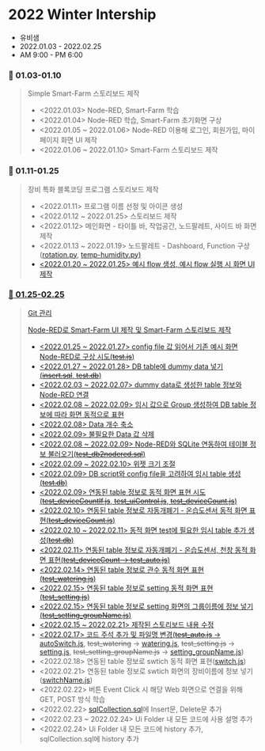 # 2022 Winter Intership

- 유비샘   
- 2022.01.03 - 2022.02.25   
- AM 9:00 - PM 6:00

### :file_folder: 01.03-01.10
> Simple Smart-Farm 스토리보드 제작
> - <2022.01.03> Node-RED, Smart-Farm 학습
> - <2022.01.04> Node-RED 학습, Smart-Farm 초기화면 구상
> - <2022.01.05 ~ 2022.01.06> Node-RED 이용해 로그인, 회원가입, 마이페이지 화면 UI 제작
> - <2022.01.06 ~ 2022.01.10> Smart-Farm 스토리보드 제작

### :file_folder: 01.11-01.25
> 장비 특화 블록코딩 프로그램 스토리보드 제작
> - <2022.01.11> 프로그램 이름 선정 및 아이콘 생성
> - <2022.01.12 ~ 2022.01.25> 스토리보드 제작
> - <2022.01.12> 메인화면 - 타이틀 바, 작업공간, 노드팔레트, 사이드 바 화면 제작
> - <2022.01.13 ~ 2022.01.19> 노드팔레트 - Dashboard, Function 구상(<a href='https://github.com/ssufunny/Internship-2022Winter/blob/main/01.11-01.25/rotation.py'>rotation.py</a>, <a href='https://github.com/ssufunny/Internship-2022Winter/blob/main/01.11-01.25/temp-humidity.py'>temp-humidity.py)
> - <2022.01.20 ~ 2022.01.25> 예시 flow 생성, 예시 flow 실행 시 화면 UI 제작

### :file_folder: 01.25-02.25
> Git 관리
>
> Node-RED로 Smart-Farm UI 제작 및 Smart-Farm 스토리보드 제작
> - <2022.01.25 ~ 2022.01.27> config file 값 읽어서 기존 예시 화면 Node-RED로 구상 시도(~~test.js~~)
> - <2022.01.27 ~ 2022.01.28> DB table에 dummy data 넣기(~~insert.sql~~, ~~test.db~~)
> - <2022.02.03 ~ 2022.02.07> dummy data로 생성한 table 정보와 Node-RED 연결
> - <2022.02.08 ~ 2022.02.09> 임시 값으로 Group 생성하여 DB table 정보에 따라 화면 동적으로 표현
> - <2022.02.08> Data 개수 축소
> - <2022.02.09> 불필요한 Data 값 삭제
> - <2022.02.08 ~ 2022.02.09> Node-RED와 SQLite 연동하여 테이블 정보 불러오기(~~test_db2nodered.sql~~)
> - <2022.02.09 ~ 2022.02.10> 위젯 크기 조절
> - <2022.02.09> DB script와 config file을 고려하여 임시 table 생성(~~test.db~~)
> - <2022.02.09> 연동된 table 정보로 동적 화면 표현 시도(~~test_deviceCountIf.js~~, ~~test_uiControl.js~~, ~~test_deviceCount.js~~)
> - <2022.02.10> 연동된 table 정보로 자동개폐기 - 온습도센서 동적 화면 표현(~~test_deviceCount.js~~)
> - <2022.02.10 ~ 2022.02.11> 동적 화면 test에 필요한 임시 table 추가 생성(~~test.db~~)
> - <2022.02.11> 연동된 table 정보로 자동개폐기 - 온습도센서, 천창 동적 화면 표현(~~test_deviceCount -> test_auto.js~~)
> - <2022.02.14> 연동된 table 정보로 관수 동적 화면 표현(~~test_watering.js~~)
> - <2022.02.15> 연동된 table 정보로 setting 동적 화면 표현(~~test_setting.js~~)
> - <2022.02.15> 연동된 table 정보로 setting 화면의 그룹이름에 정보 넣기(~~test_setting_groupName.js~~)
> - <2022.02.15 ~ 2022.02.21> 제작된 스토리보드 내용 수정
> - <2022.02.17> 코드 주석 추가 및 파일명 변경(~~test_auto.js~~ -> <a href='https://github.com/ssufunny/Internship-2022Winter/blob/main/01.25-02.25/Ui/autoSwitch.js'>autoSwitch.js</a>, ~~test_watering~~ -> <a href='https://github.com/ssufunny/Internship-2022Winter/blob/main/01.25-02.25/Ui/watering.js'>watering.js</a>, ~~test_setting.js~~ -> <a href='https://github.com/ssufunny/Internship-2022Winter/blob/main/01.25-02.25/Ui/setting.js'>setting.js</a>, ~~test_setting_groupName.js~~ -> <a href='https://github.com/ssufunny/Internship-2022Winter/blob/main/01.25-02.25/Ui/setting_groupName.js'>setting_groupName.js</a>)
> - <2022.02.18> 연동된 table 정보로 swtich 동적 화면 표현(<a href='https://github.com/ssufunny/Internship-2022Winter/blob/main/01.25-02.25/Ui/switch.js'>switch.js</a>)
> - <2022.02.21> 연동된 table 정보로 swtich 화면의 장비이름에 정보 넣기(<a href='https://github.com/ssufunny/Internship-2022Winter/blob/main/01.25-02.25/Ui/switchName.js'>switchName.js</a>)
> - <2022.02.22> 버튼 Event Click 시 해당 Web 화면으로 연결을 위해 GET, POST 방식 학습
> - <2022.02.22> <a href='https://github.com/ssufunny/Internship-2022Winter/blob/main/01.25-02.25/DB%20script/sqlCollection.sql'>sqlCollection.sql</a>에 Insert문, Delete문 추가
> - <2022.02.23 ~ 2022.02.24> Ui Folder 내 모든 코드에 사용 설명 추가
> - <2022.02.24> Ui Folder 내 모든 코드에 history 추가, sqlCollection.sql에 history 추가
